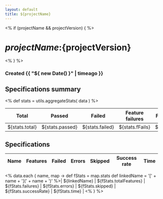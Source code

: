 ```yaml
---
layout: default
title: ${projectName}
---
```

<% if (projectName && projectVersion) { %>
# ${projectName}:${projectVersion}
<% } %>

### Created {{ "${ new Date() }" | timeago }}

## Specifications summary
<% def stats = utils.aggregateStats( data ) %>

| Total          | Passed          | Failed          | Feature failures | Feature errors   | Success rate         | Total time (ms) |
|----------------|-----------------|-----------------|------------------|------------------|----------------------|-----------------|
| ${stats.total} | ${stats.passed} | ${stats.failed} | ${stats.fFails}  | ${stats.fErrors} | ${stats.successRate} | ${stats.time}   |

## Specifications

| Name | Features | Failed | Errors | Skipped | Success rate | Time |
|------|----------|--------|--------|---------|--------------|------|
<% data.each { name, map ->
  def fStats = map.stats
  def linkedName = '[' + name + '](' + name + ')'
%>| ${linkedName} | ${fStats.totalFeatures} | ${fStats.failures} | ${fStats.errors} | ${fStats.skipped} | ${fStats.successRate} | ${fStats.time} |
<% } %>
